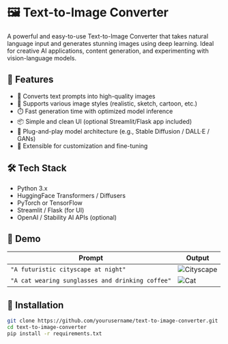 # 🖼️ Text-to-Image Converter

A powerful and easy-to-use Text-to-Image Converter that takes natural language input and generates stunning images using deep learning. Ideal for creative AI applications, content generation, and experimenting with vision-language models.

## 🚀 Features

- 🧠 Converts text prompts into high-quality images
- 🎨 Supports various image styles (realistic, sketch, cartoon, etc.)
- ⏱️ Fast generation time with optimized model inference
- 📦 Simple and clean UI (optional Streamlit/Flask app included)
- 🧩 Plug-and-play model architecture (e.g., Stable Diffusion / DALL·E / GANs)
- 🔧 Extensible for customization and fine-tuning

## 🛠️ Tech Stack

- Python 3.x
- HuggingFace Transformers / Diffusers
- PyTorch or TensorFlow
- Streamlit / Flask (for UI)
- OpenAI / Stability AI APIs (optional)

## 📸 Demo

| Prompt | Output |
|--------|--------|
| `"A futuristic cityscape at night"` | ![Cityscape](examples/cityscape.png) |
| `"A cat wearing sunglasses and drinking coffee"` | ![Cat](examples/cat_coffee.png) |

## 🔧 Installation

```bash
git clone https://github.com/yourusername/text-to-image-converter.git
cd text-to-image-converter
pip install -r requirements.txt
